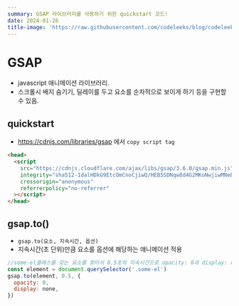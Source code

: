 ```yaml
---
summary: GSAP 라이브러리를 사용하기 위한 quickstart 코드!
date: 2024-01-26
title-image: 'https://raw.githubusercontent.com/codeleeks/blog/codeleeks-images/libraries/gsap/title.png'
---
```


# GSAP

- javascript 애니메이션 라이브러리.
- 스크롤시 배지 숨기기, 딜레이를 두고 요소를 순차적으로 보이게 하기 등을 구현할 수 있음.

## quickstart

- https://cdnjs.com/libraries/gsap 에서 `copy script tag`

```html
<head>
  <script
    src="https://cdnjs.cloudflare.com/ajax/libs/gsap/3.6.0/gsap.min.js"
    integrity="sha512-1dalHDkG9EtcOmCnoCjiwQ/HEB5SDNqw8d4G2MKoNwjiwMNeBAkudsBCmSlMnXdsH8Bm0mOd3tl/6nL5y0bMaQ=="
    crossorigin="anonymous"
    referrerpolicy="no-referrer"
  ></script>
</head>
```

## gsap.to()

- `gsap.to(요소, 지속시간, 옵션)`
- 지속시간(초 단위)만큼 요소를 옵션에 해당하는 애니메이션 적용

```javascript
//some-el클래스를 갖는 요소를 찾아서 0.5초의 지속시간으로 opacity: 0과 display: none을 적용한다.
const element = document.querySelector('.some-el')
gsap.to(element, 0.5, {
  opacity: 0,
  display: none,
})
```
